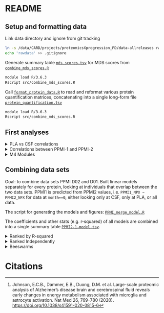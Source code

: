 # README

## Setup and formatting data
Link data directory and ignore from git tracking
```bash
ln -s /data/CARD/projects/proteomicsXprogression_PD/data-allreleases rawdata
echo 'rawdata' >> .gitignore
```

Generate summary table [`mds_scores.tsv`](reports/mds_scores.tsv) for MDS scores from [`combine_mds_scores.R`](src/combine_mds_scores.R)
```bash
module load R/3.6.3
Rscript src/combine_mds_scores.R
```

Call [`format_protein_data.R`](src/format_protein_data.R) to read and reformat various protein quantification matrices, concatenating into a single long-form file [`protein_quantification.tsv`](reports/protein_quantification.tsv)
```bash
module load R/3.6.3
Rscript src/combine_mds_scores.R
```

## First analyses

<details><summary>  PLA vs CSF correlations </summary>

![](figs/cardio-v-inflammation.png)
![](figs/cardio-v-neuro.png)
![](figs/cardio-v-onco.png)
![](figs/inflammation-v-neuro.png)
![](figs/inflammation-v-onco.png)
![](figs/neuro-v-onco.png)
</details>

<details><summary>Correlations between PPMI-1 and PPMI-2</summary>

39 individuals overlapping between the two data sets. Code for figures in [`format_protein_data.R`](src/format_protein_data.R)
![](figs/correlation_all.png)
![](figs/correlation_PLA_month0.png)
![](figs/correlation_PLA_month12.png)
![](figs/correlation_PLA_month24.png)
![](figs/correlation_CSF_month0.png)
![](figs/correlation_CSF_month12.png)
![](figs/correlation_CSF_month24.png)

</details>

<details><summary>M4 Modules</summary>

[`M4.tsv`](reports/M4.tsv) derived from [Supplementary Table `2B_ModuleAssignments`](https://doi.org/10.1038/s41591-020-0815-6)[^1] where column `kMEtableSortVector %like% 'M4'`. Code for figures in [`format_protein_data.R`](src/format_protein_data.R)
![](figs/M4_A.jpg)
![](figs/M4_B.png)

</details>

## Combining data sets

Goal: to combine data sets PPMI D02 and D01. Built linear models separately for every protein, looking
at individuals that overlap between the two data sets. PPMI1 is predicted from PPMI2 values, i.e.
`PPMI1_NPX ~ PPMI2_NPX` for data at `month==0`, either looking only at CSF, only at PLA, or all data.

The script for generating the models and figures: [`PPMI_merge_model.R`](src/PPMI_merge_model.R)

The coefficients and other stats (e.g. r-squared) of all models are combined into a single summary table
[`PPMI2-1-model.tsv`](reports/PPMI2-1-model.tsv).


<details><summary>Ranked by R-squared</summary>

The data in these figures represents estimated intercepts, slopes (beta coefficeints) and r-squared
values on a per-protein basis. For each method of generating the model (color), the proteins are sorted in descending R-squared rank.

![](figs/ppmi-ranks-rsquared.jpg)


</details>

<details><summary>Ranked Independently</summary>

Same as previous, except points are sorted in descending rank independently for intercept, beta, and
R-squared (to visualize distributions).

![](figs/ppmi-ranks-independent.jpg)


</details>


<details><summary>Beeswarms</summary>

Same data but plotted as beeswarms.

![](figs/ppmi-ranks-beeswarm.jpg)


</details>




# Citations
[^1]: Johnson, E.C.B., Dammer, E.B., Duong, D.M. et al. Large-scale proteomic analysis of Alzheimer’s disease brain and cerebrospinal fluid reveals early changes in energy metabolism associated with microglia and astrocyte activation. Nat Med 26, 769–780 (2020). https://doi.org/10.1038/s41591-020-0815-6
